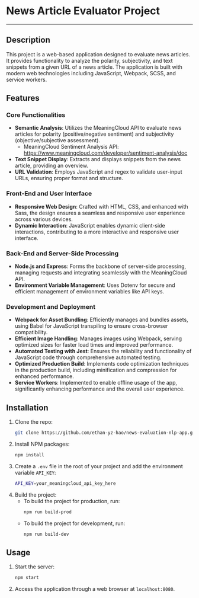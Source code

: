 # News Article Evaluator Project

---
## Description
This project is a web-based application designed to evaluate news articles. It provides functionality to analyze the polarity, subjectivity, and text snippets from a given URL of a news article. The application is built with modern web technologies including JavaScript, Webpack, SCSS, and service workers.

## Features

### Core Functionalities
- **Semantic Analysis**: Utilizes the MeaningCloud API to evaluate news articles for polarity (positive/negative sentiment) and subjectivity (objective/subjective assessment).
  - MeaningCloud Sentiment Analysis API: https://www.meaningcloud.com/developer/sentiment-analysis/doc 
- **Text Snippet Display**: Extracts and displays snippets from the news article, providing an overview.
- **URL Validation**: Employs JavaScript and regex to validate user-input URLs, ensuring proper format and structure.

### Front-End and User Interface
- **Responsive Web Design**: Crafted with HTML, CSS, and enhanced with Sass, the design ensures a seamless and responsive user experience across various devices.
- **Dynamic Interaction**: JavaScript enables dynamic client-side interactions, contributing to a more interactive and responsive user interface.

### Back-End and Server-Side Processing
- **Node.js and Express**: Forms the backbone of server-side processing, managing requests and integrating seamlessly with the MeaningCloud API.
- **Environment Variable Management**: Uses Dotenv for secure and efficient management of environment variables like API keys.

### Development and Deployment
- **Webpack for Asset Bundling**: Efficiently manages and bundles assets, using Babel for JavaScript transpiling to ensure cross-browser compatibility.
- **Efficient Image Handling**: Manages images using Webpack, serving optimized sizes for faster load times and improved performance.
- **Automated Testing with Jest**: Ensures the reliability and functionality of JavaScript code through comprehensive automated testing.
- **Optimized Production Build**: Implements code optimization techniques in the production build, including minification and compression for enhanced performance.
- **Service Workers**: Implemented to enable offline usage of the app, significantly enhancing performance and the overall user experience.

## Installation
1. Clone the repo:
   ```bash
   git clone https://github.com/ethan-yz-hao/news-evaluation-nlp-app.git
2. Install NPM packages:
   ```bash
   npm install
3. Create a `.env` file in the root of your project and add the environment variable `API_KEY`:
   ```bash
   API_KEY=your_meaningcloud_api_key_here
4. Build the project:
    - To build the project for production, run:
      ```bash
      npm run build-prod
      ```
    - To build the project for development, run:
      ```bash
      npm run build-dev
      ```
## Usage
1. Start the server:
   ```bash
   npm start
2. Access the application through a web browser at `localhost:8080`.
